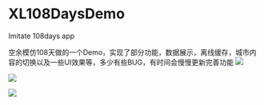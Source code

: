 # XL108DaysDemo
Imitate 108days app 

空余模仿108天做的一个Demo，实现了部分功能，数据展示，离线缓存，城市内容的切换以及一些UI效果等，多少有些BUG，有时间会慢慢更新完善功能
![](https://github.com/ShelinShelin/XL108DaysDemo/blob/master/Untitled_1.gif)

![](https://github.com/ShelinShelin/XL108DaysDemo/blob/master/Untitled_2.gif)

![](https://github.com/ShelinShelin/XL108DaysDemo/blob/master/Untitled_3.gif)
